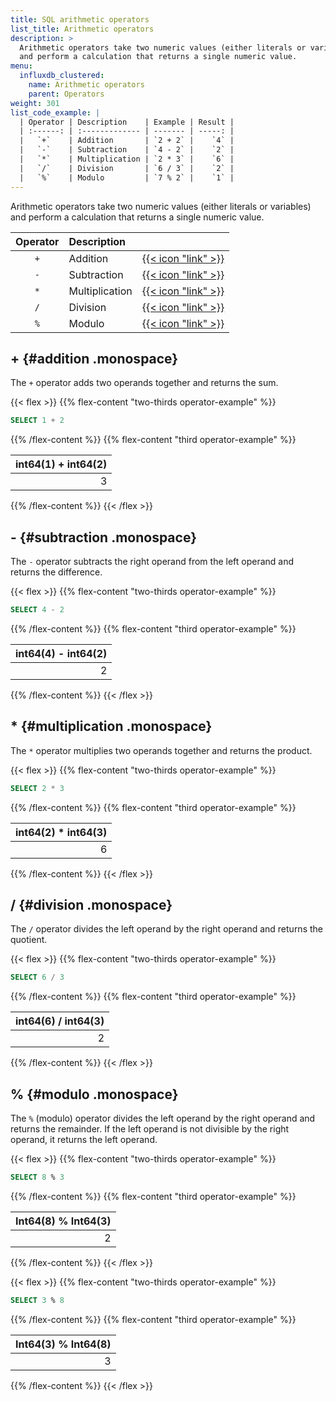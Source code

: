 ```yaml
---
title: SQL arithmetic operators
list_title: Arithmetic operators
description: >
  Arithmetic operators take two numeric values (either literals or variables)
  and perform a calculation that returns a single numeric value.
menu:
  influxdb_clustered:
    name: Arithmetic operators
    parent: Operators
weight: 301
list_code_example: |
  | Operator | Description    | Example | Result |
  | :------: | :------------- | ------- | -----: |
  |   `+`    | Addition       | `2 + 2` |    `4` |
  |   `-`    | Subtraction    | `4 - 2` |    `2` |
  |   `*`    | Multiplication | `2 * 3` |    `6` |
  |   `/`    | Division       | `6 / 3` |    `2` |
  |   `%`    | Modulo         | `7 % 2` |    `1` |
---
```


Arithmetic operators take two numeric values (either literals or variables)
and perform a calculation that returns a single numeric value.

| Operator | Description    |                                        |
| :------: | :------------- | :------------------------------------- |
|   `+`    | Addition       | [{{< icon "link" >}}](#addition)       |
|   `-`    | Subtraction    | [{{< icon "link" >}}](#subtraction)    |
|   `*`    | Multiplication | [{{< icon "link" >}}](#multiplication) |
|   `/`    | Division       | [{{< icon "link" >}}](#division)       |
|   `%`    | Modulo         | [{{< icon "link" >}}](#modulo)         |

## + {#addition .monospace}

The `+` operator adds two operands together and returns the sum.

{{< flex >}}
{{% flex-content "two-thirds operator-example" %}}

```sql
SELECT 1 + 2
```

{{% /flex-content %}}
{{% flex-content "third operator-example" %}}

| int64(1) + int64(2) |
| ------------------: |
|                   3 |

{{% /flex-content %}}
{{< /flex >}}

## - {#subtraction .monospace}

The `-` operator subtracts the right operand from the left operand and returns
the difference.

{{< flex >}}
{{% flex-content "two-thirds operator-example" %}}

```sql
SELECT 4 - 2
```

{{% /flex-content %}}
{{% flex-content "third operator-example" %}}

| int64(4) - int64(2) |
| ------------------: |
|                   2 |

{{% /flex-content %}}
{{< /flex >}}

## * {#multiplication .monospace}

The `*` operator multiplies two operands together and returns the product.

{{< flex >}}
{{% flex-content "two-thirds operator-example" %}}

```sql
SELECT 2 * 3
```

{{% /flex-content %}}
{{% flex-content "third operator-example" %}}

| int64(2) * int64(3) |
| ------------------: |
|                   6 |

{{% /flex-content %}}
{{< /flex >}}

## / {#division .monospace}

The `/` operator divides the left operand by the right operand and returns the quotient.

{{< flex >}}
{{% flex-content "two-thirds operator-example" %}}

```sql
SELECT 6 / 3
```

{{% /flex-content %}}
{{% flex-content "third operator-example" %}}

| int64(6) / int64(3) |
| ------------------: |
|                   2 |

{{% /flex-content %}}
{{< /flex >}}

## % {#modulo .monospace}

The `%` (modulo) operator divides the left operand by the right operand and returns the
remainder. If the left operand is not divisible by the right operand, it returns
the left operand.

{{< flex >}}
{{% flex-content "two-thirds operator-example" %}}

```sql
SELECT 8 % 3
```

{{% /flex-content %}}
{{% flex-content "third operator-example" %}}

| Int64(8) % Int64(3) |
| ------------------: |
|                   2 |

{{% /flex-content %}}
{{< /flex >}}

{{< flex >}}
{{% flex-content "two-thirds operator-example" %}}

```sql
SELECT 3 % 8
```

{{% /flex-content %}}
{{% flex-content "third operator-example" %}}

| Int64(3) % Int64(8) |
| ------------------: |
|                   3 |

{{% /flex-content %}}
{{< /flex >}}
